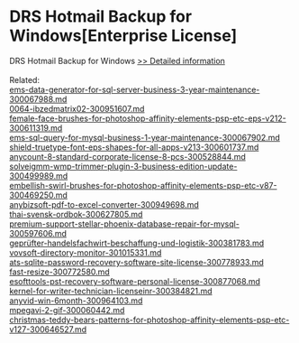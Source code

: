 # DRS Hotmail Backup for Windows[Enterprise License]
DRS Hotmail Backup for Windows
[>> Detailed information](https://secure.shareit.com/shareit/product.html?productid=301004319&affiliateid=200057808)<br/><br/>Related:
<br />[ems-data-generator-for-sql-server-business-3-year-maintenance-300067988.md](https://github.com/downloadplanet/downloadplanet/blob/main/ems-data-generator-for-sql-server-business-3-year-maintenance-300067988.md)<br />[0064-ibzedmatrix02-300951607.md](https://github.com/downloadplanet/downloadplanet/blob/main/0064-ibzedmatrix02-300951607.md)<br />[female-face-brushes-for-photoshop-affinity-elements-psp-etc-eps-v212-300611319.md](https://github.com/downloadplanet/downloadplanet/blob/main/female-face-brushes-for-photoshop-affinity-elements-psp-etc-eps-v212-300611319.md)<br />[ems-sql-query-for-mysql-business-1-year-maintenance-300067902.md](https://github.com/downloadplanet/downloadplanet/blob/main/ems-sql-query-for-mysql-business-1-year-maintenance-300067902.md)<br />[shield-truetype-font-eps-shapes-for-all-apps-v213-300601737.md](https://github.com/downloadplanet/downloadplanet/blob/main/shield-truetype-font-eps-shapes-for-all-apps-v213-300601737.md)<br />[anycount-8-standard-corporate-license-8-pcs-300528844.md](https://github.com/downloadplanet/downloadplanet/blob/main/anycount-8-standard-corporate-license-8-pcs-300528844.md)<br />[solveigmm-wmp-trimmer-plugin-3-business-edition-update-300499989.md](https://github.com/downloadplanet/downloadplanet/blob/main/solveigmm-wmp-trimmer-plugin-3-business-edition-update-300499989.md)<br />[embellish-swirl-brushes-for-photoshop-affinity-elements-psp-etc-v87-300469250.md](https://github.com/downloadplanet/downloadplanet/blob/main/embellish-swirl-brushes-for-photoshop-affinity-elements-psp-etc-v87-300469250.md)<br />[anybizsoft-pdf-to-excel-converter-300949698.md](https://github.com/downloadplanet/downloadplanet/blob/main/anybizsoft-pdf-to-excel-converter-300949698.md)<br />[thai-svensk-ordbok-300627805.md](https://github.com/downloadplanet/downloadplanet/blob/main/thai-svensk-ordbok-300627805.md)<br />[premium-support-stellar-phoenix-database-repair-for-mysql-300597606.md](https://github.com/downloadplanet/downloadplanet/blob/main/premium-support-stellar-phoenix-database-repair-for-mysql-300597606.md)<br />[geprüfter-handelsfachwirt-beschaffung-und-logistik-300381783.md](https://github.com/downloadplanet/downloadplanet/blob/main/geprüfter-handelsfachwirt-beschaffung-und-logistik-300381783.md)<br />[vovsoft-directory-monitor-301015331.md](https://github.com/downloadplanet/downloadplanet/blob/main/vovsoft-directory-monitor-301015331.md)<br />[ats-sqlite-password-recovery-software-site-license-300778933.md](https://github.com/downloadplanet/downloadplanet/blob/main/ats-sqlite-password-recovery-software-site-license-300778933.md)<br />[fast-resize-300772580.md](https://github.com/downloadplanet/downloadplanet/blob/main/fast-resize-300772580.md)<br />[esofttools-pst-recovery-software-personal-license-300877068.md](https://github.com/downloadplanet/downloadplanet/blob/main/esofttools-pst-recovery-software-personal-license-300877068.md)<br />[kernel-for-writer-technician-licenseinr-300384821.md](https://github.com/downloadplanet/downloadplanet/blob/main/kernel-for-writer-technician-licenseinr-300384821.md)<br />[anyvid-win-6month-300964103.md](https://github.com/downloadplanet/downloadplanet/blob/main/anyvid-win-6month-300964103.md)<br />[mpegavi-2-gif-300060442.md](https://github.com/downloadplanet/downloadplanet/blob/main/mpegavi-2-gif-300060442.md)<br />[christmas-teddy-bears-patterns-for-photoshop-affinity-elements-psp-etc-v127-300646527.md](https://github.com/downloadplanet/downloadplanet/blob/main/christmas-teddy-bears-patterns-for-photoshop-affinity-elements-psp-etc-v127-300646527.md)
